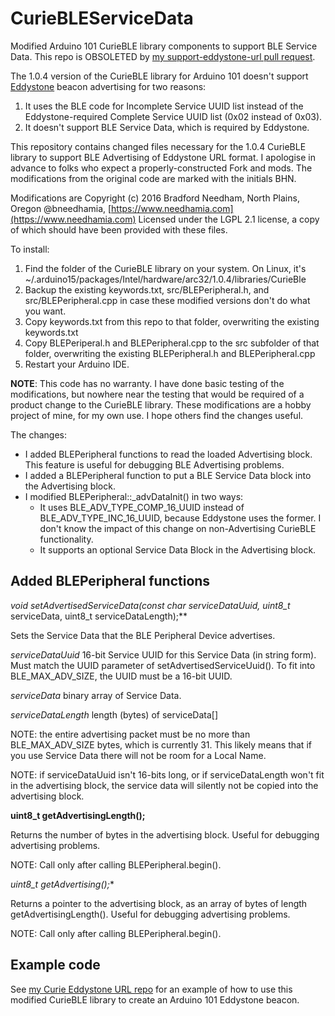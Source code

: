 # CurieBLEServiceData
Modified Arduino 101 CurieBLE library components to support BLE Service Data.  This repo is OBSOLETED by [my support-eddystone-url pull request](https://github.com/01org/corelibs-arduino101/pull/146).

The 1.0.4 version of the CurieBLE library for Arduino 101 doesn't support [Eddystone](https://github.com/google/eddystone) beacon advertising for two reasons:

1. It uses the BLE code for Incomplete Service UUID list instead of the Eddystone-required Complete Service UUID list (0x02 instead of 0x03).
2. It doesn't support BLE Service Data, which is required by Eddystone.

This repository contains changed files necessary for the 1.0.4 CurieBLE library to support BLE Advertising of Eddystone URL format.  I apologise in advance to folks who expect a properly-constructed Fork and mods.
The modifications from the original code are marked with the initials BHN.

Modifications are Copyright (c) 2016 Bradford Needham, North Plains, Oregon
@bneedhamia, [https://www.needhamia.com](https://www.needhamia.com)
Licensed under the LGPL 2.1 license, a copy of which should have been provided with these files.

To install:

1. Find the folder of the CurieBLE library on your system.  On Linux, it's ~/.arduino15/packages/Intel/hardware/arc32/1.0.4/libraries/CurieBle
2. Backup the existing keywords.txt, src/BLEPeripheral.h, and src/BLEPeripheral.cpp in case these modified versions don't do what you want.
2. Copy keywords.txt from this repo to that folder, overwriting the existing keywords.txt
3. Copy BLEPeriperal.h and BLEPeripheral.cpp to the src subfolder of that folder, overwriting the existing BLEPeripheral.h and BLEPeripheral.cpp
4. Restart your Arduino IDE.

**NOTE**: This code has no warranty. I have done basic testing of the modifications, but nowhere near the testing that would be required of a product change to the CurieBLE library.  These modifications are a hobby project of mine, for my own use. I hope others find the changes useful.

The changes:
* I added BLEPeripheral functions to read the loaded Advertising block.  This feature is useful for debugging BLE Advertising problems.
* I added a BLEPeripheral function to put a BLE Service Data block into the Advertising block.
* I modified BLEPeripheral::_advDataInit() in two ways:
  * It uses BLE_ADV_TYPE_COMP_16_UUID instead of BLE_ADV_TYPE_INC_16_UUID, because Eddystone uses the former.  I don't know the impact of this change on non-Advertising CurieBLE functionality.
  * It supports an optional Service Data Block in the Advertising block.

## Added BLEPeripheral functions

**void setAdvertisedServiceData(const char* serviceDataUuid, uint8_t* serviceData, uint8_t serviceDataLength);**

Sets the Service Data that the BLE Peripheral Device advertises.

*serviceDataUuid* 16-bit Service UUID for this Service Data (in string form). Must match the UUID parameter of setAdvertisedServiceUuid(). To fit into BLE_MAX_ADV_SIZE, the UUID must be a 16-bit UUID.

*serviceData* binary array of Service Data.

*serviceDataLength* length (bytes) of serviceData[]

NOTE: the entire advertising packet must be no more than BLE_MAX_ADV_SIZE bytes, which is currently 31. This likely means that if you use Service Data there will not be room for a Local Name.

NOTE: if serviceDataUuid isn't 16-bits long, or if serviceDataLength won't fit in the advertising block, the service data will silently not be copied into the advertising block.

**uint8_t getAdvertisingLength();**

Returns the number of bytes in the advertising block. Useful for debugging advertising problems.

NOTE: Call only after calling BLEPeripheral.begin().

**uint8_t* getAdvertising();**

Returns a pointer to the advertising block, as an array of bytes of length getAdvertisingLength(). Useful for debugging advertising problems.

NOTE: Call only after calling BLEPeripheral.begin().

## Example code
See [my Curie Eddystone URL repo](https://github.com/bneedhamia/CurieEddystoneURL) for an example of how to use this modified CurieBLE library to create an Arduino 101 Eddystone beacon.


